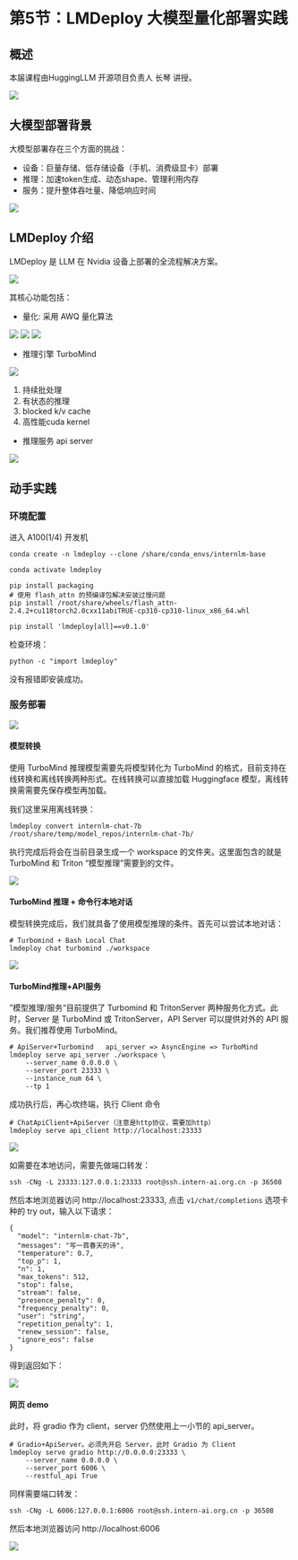 # 第5节：LMDeploy 大模型量化部署实践

## 概述

本届课程由HuggingLLM 开源项目负责人 长琴 讲授。

![](../asset/05_01.jpg)


## 大模型部署背景

大模型部署存在三个方面的挑战：

- 设备：巨量存储、低存储设备（手机、消费级显卡）部署
- 推理：加速token生成、动态shape、管理利用内存
- 服务：提升整体吞吐量、降低响应时间

![](../asset/05_02.jpg)


## LMDeploy 介绍

LMDeploy 是 LLM 在 Nvidia 设备上部署的全流程解决方案。

![](../asset/05_03.jpg)


其核心功能包括：

- 量化: 采用 AWQ 量化算法

![](../asset/05_04.jpg)
![](../asset/05_05.jpg)
![](../asset/05_06.jpg)

- 推理引擎 TurboMind

![](../asset/05_07.jpg)

1. 持续批处理
2. 有状态的推理
3. blocked k/v cache
4. 高性能cuda kernel

- 推理服务 api server

![](../asset/05_08.jpg)


## 动手实践

### 环境配置

进入 A100(1/4) 开发机

```
conda create -n lmdeploy --clone /share/conda_envs/internlm-base

conda activate lmdeploy

pip install packaging
# 使用 flash_attn 的预编译包解决安装过慢问题
pip install /root/share/wheels/flash_attn-2.4.2+cu118torch2.0cxx11abiTRUE-cp310-cp310-linux_x86_64.whl

pip install 'lmdeploy[all]==v0.1.0'
```

检查环境：

```
python -c "import lmdeploy"
```

没有报错即安装成功。

### 服务部署


![](https://github.com/InternLM/tutorial/blob/main/lmdeploy/img/lmdeploy.drawio.png)



#### 模型转换

使用 TurboMind 推理模型需要先将模型转化为 TurboMind 的格式，目前支持在线转换和离线转换两种形式。在线转换可以直接加载 Huggingface 模型，离线转换需需要先保存模型再加载。


我们这里采用离线转换：

```
lmdeploy convert internlm-chat-7b  /root/share/temp/model_repos/internlm-chat-7b/
```

执行完成后将会在当前目录生成一个 workspace 的文件夹。这里面包含的就是 TurboMind 和 Triton “模型推理”需要到的文件。

![](../asset/05_09.jpg)



#### TurboMind 推理 + 命令行本地对话

模型转换完成后，我们就具备了使用模型推理的条件。首先可以尝试本地对话：

```
# Turbomind + Bash Local Chat
lmdeploy chat turbomind ./workspace
```

![](../asset/05_10-命令行推理.jpg)

#### TurboMind推理+API服务

”模型推理/服务“目前提供了 Turbomind 和 TritonServer 两种服务化方式。此时，Server 是 TurboMind 或 TritonServer，API Server 可以提供对外的 API 服务。我们推荐使用 TurboMind。

```
# ApiServer+Turbomind   api_server => AsyncEngine => TurboMind
lmdeploy serve api_server ./workspace \
	--server_name 0.0.0.0 \
	--server_port 23333 \
	--instance_num 64 \
	--tp 1
```

成功执行后，再心坎终端，执行 Client 命令

```
# ChatApiClient+ApiServer（注意是http协议，需要加http）
lmdeploy serve api_client http://localhost:23333
```

![](../asset/05_11-api-server.jpg)


如需要在本地访问，需要先做端口转发：

```
ssh -CNg -L 23333:127.0.0.1:23333 root@ssh.intern-ai.org.cn -p 36508
```

然后本地浏览器访问 http://localhost:23333, 点击 `v1/chat/completions` 选项卡种的 try out，输入以下请求：

```
{
  "model": "internlm-chat-7b",
  "messages": "写一首春天的诗",
  "temperature": 0.7,
  "top_p": 1,
  "n": 1,
  "max_tokens": 512,
  "stop": false,
  "stream": false,
  "presence_penalty": 0,
  "frequency_penalty": 0,
  "user": "string",
  "repetition_penalty": 1,
  "renew_session": false,
  "ignore_eos": false
}
```

得到返回如下：

![](../asset/05_12-api-server-推理结果.jpg)


#### 网页 demo

此时，将 gradio 作为 client，server 仍然使用上一小节的 api_server。

```
# Gradio+ApiServer。必须先开启 Server，此时 Gradio 为 Client
lmdeploy serve gradio http://0.0.0.0:23333 \
	--server_name 0.0.0.0 \
	--server_port 6006 \
	--restful_api True
```

同样需要端口转发：

```
ssh -CNg -L 6006:127.0.0.1:6006 root@ssh.intern-ai.org.cn -p 36508
```

然后本地浏览器访问 http://localhost:6006

![](../asset/05_13-api-server-网页demo.jpg)



